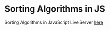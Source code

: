 # Sorting Algorithms in JS
Sorting Algorithms in JavaScript
Live Server [here](https://datit-026.github.io/Sorting-Algorithms-in-JS/)
